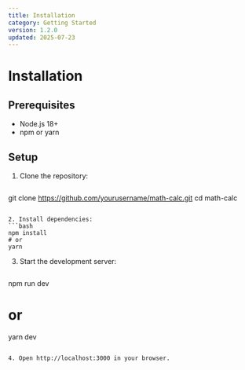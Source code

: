 ```yaml
---
title: Installation
category: Getting Started
version: 1.2.0
updated: 2025-07-23
---
```


# Installation

## Prerequisites
- Node.js 18+
- npm or yarn

## Setup

1. Clone the repository:
   ```bash
git clone https://github.com/yourusername/math-calc.git
cd math-calc
   ```

2. Install dependencies:
   ```bash
npm install
# or
yarn
   ```

3. Start the development server:
   ```bash
npm run dev
# or
yarn dev
   ```

4. Open http://localhost:3000 in your browser.